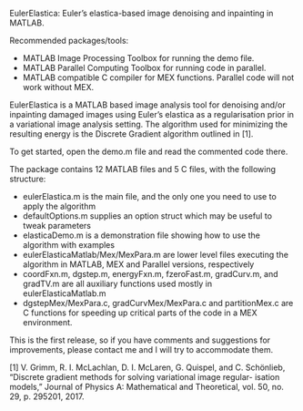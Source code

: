 EulerElastica: Euler’s elastica-based image denoising and inpainting in MATLAB.

Recommended packages/tools: 
- MATLAB Image Processing Toolbox for running the demo file. 
- MATLAB Parallel Computing Toolbox for running code in parallel.
- MATLAB compatible C compiler for MEX functions. Parallel code will not work without MEX.

EulerElastica is a MATLAB based image analysis tool for denoising and/or inpainting damaged images using Euler’s elastica as a regularisation prior in a variational image analysis setting. The algorithm used for minimizing the resulting energy is the Discrete Gradient algorithm outlined in [1].

To get started, open the demo.m file and read the commented code there.

The package contains 12 MATLAB files and 5 C files, with the following structure:

- eulerElastica.m is the main file, and the only one you need to use to apply the algorithm
- defaultOptions.m supplies an option struct which may be useful to tweak parameters
- elasticaDemo.m is a demonstration file showing how to use the algorithm with examples
- eulerElasticaMatlab/Mex/MexPara.m are lower level files executing the algorithm in MATLAB, MEX and Parallel versions, respectively
- coordFxn.m, dgstep.m, energyFxn.m, fzeroFast.m, gradCurv.m, and gradTV.m are all auxiliary functions used mostly in eulerElasticaMatlab.m
- dgstepMex/MexPara.c, gradCurvMex/MexPara.c and partitionMex.c are C functions for speeding up critical parts of the code in a MEX environment.

This is the first release, so if you have comments and suggestions for improvements, please contact me and I will try to accommodate them.

[1] V. Grimm, R. I. McLachlan, D. I. McLaren, G. Quispel, and C. Schönlieb, “Discrete gradient methods for solving variational image regular- isation models,” Journal of Physics A: Mathematical and Theoretical, vol. 50, no. 29, p. 295201, 2017.
